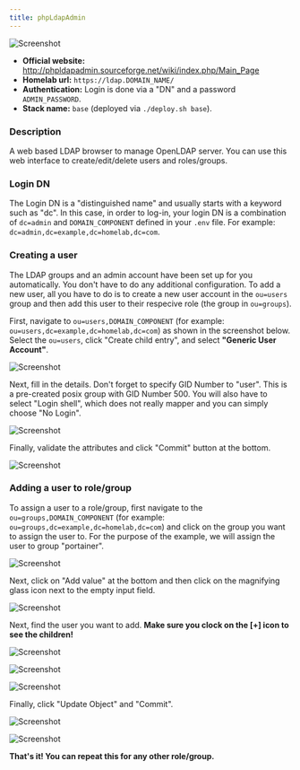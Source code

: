 ```yaml
---
title: phpLdapAdmin
---
```


![Screenshot](../images/phpldapadmin.png)

* **Official website:** <http://phpldapadmin.sourceforge.net/wiki/index.php/Main_Page>
* **Homelab url:** `https://ldap.DOMAIN_NAME/`
* **Authentication:** Login is done via a "DN" and a password `ADMIN_PASSWORD`.
* **Stack name:** `base` (deployed via `./deploy.sh base`).

### Description

A web based LDAP browser to manage OpenLDAP server. You can use this web interface to create/edit/delete users and roles/groups.

### Login DN

The Login DN is a "distinguished name" and usually starts with a keyword such as "dc". In this case, in order to log-in, your login DN is a combination of `dc=admin` and `DOMAIN_COMPONENT` defined in your `.env` file. For example: `dc=admin,dc=example,dc=homelab,dc=com`.

### Creating a user

The LDAP groups and an admin account have been set up for you automatically. You don't have to do any additional configuration. To add a new user, all you have to do is to create a new user account in the `ou=users` group and then add this user to their respecive role (the group in `ou=groups`).

First, navigate to `ou=users,DOMAIN_COMPONENT` (for example: `ou=users,dc=example,dc=homelab,dc=com`) as shown in the screenshot below. Select the `ou=users`, click "Create child entry", and select **"Generic User Account"**.

![Screenshot](../images/phpldapadmin_createuser_0.png)

Next, fill in the details. Don't forget to specify GID Number to "user". This is a pre-created posix group with GID Number 500. You will also have to select "Login shell", which does not really mapper and you can simply choose "No Login".

![Screenshot](../images/phpldapadmin_createuser_1.png)

Finally, validate the attributes and click "Commit" button at the bottom.

![Screenshot](../images/phpldapadmin_createuser_2.png)

### Adding a user to role/group

To assign a user to a role/group, first navigate to the `ou=groups,DOMAIN_COMPONENT` (for example: `ou=groups,dc=example,dc=homelab,dc=com`) and click on the group you want to assign the user to. For the purpose of the example, we will assign the user to group "portainer".

![Screenshot](../images/phpldapadmin_assignuser_0.png)

Next, click on "Add value" at the bottom and then click on the magnifying glass icon next to the empty input field.

![Screenshot](../images/phpldapadmin_assignuser_1.png)

Next, find the user you want to add. **Make sure you clock on the [+] icon to see the children!**

![Screenshot](../images/phpldapadmin_assignuser_2.png)

![Screenshot](../images/phpldapadmin_assignuser_3.png)

![Screenshot](../images/phpldapadmin_assignuser_4.png)

Finally, click "Update Object" and "Commit".

![Screenshot](../images/phpldapadmin_assignuser_5.png)

![Screenshot](../images/phpldapadmin_assignuser_6.png)

**That's it! You can repeat this for any other role/group.**

